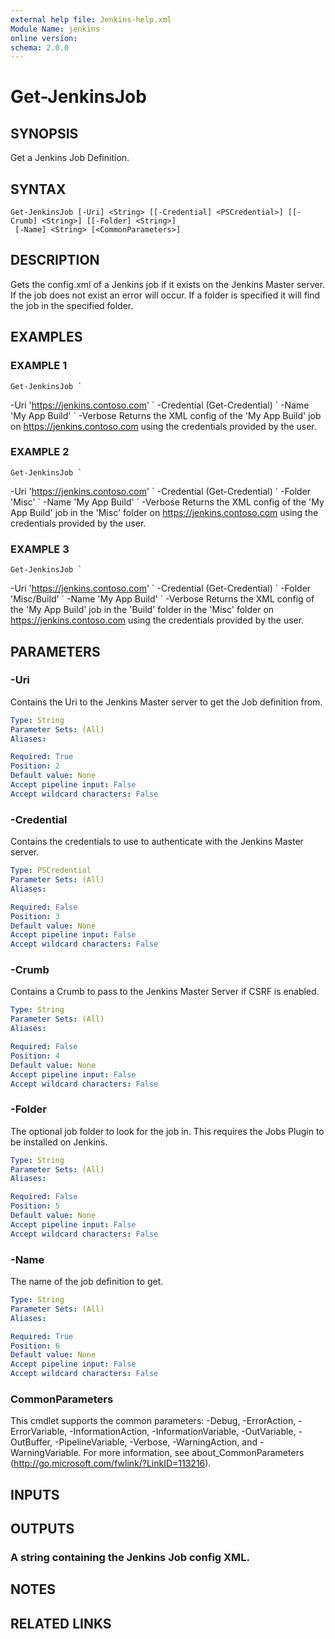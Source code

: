 ```yaml
---
external help file: Jenkins-help.xml
Module Name: jenkins
online version:
schema: 2.0.0
---
```


# Get-JenkinsJob

## SYNOPSIS
Get a Jenkins Job Definition.

## SYNTAX

```
Get-JenkinsJob [-Uri] <String> [[-Credential] <PSCredential>] [[-Crumb] <String>] [[-Folder] <String>]
 [-Name] <String> [<CommonParameters>]
```

## DESCRIPTION
Gets the config.xml of a Jenkins job if it exists on the Jenkins Master server.
If the job does not exist an error will occur.
If a folder is specified it will find the job in the specified folder.

## EXAMPLES

### EXAMPLE 1
```
Get-JenkinsJob `
```

-Uri 'https://jenkins.contoso.com' \`
    -Credential (Get-Credential) \`
    -Name 'My App Build' \`
    -Verbose
Returns the XML config of the 'My App Build' job on https://jenkins.contoso.com using the credentials provided by
the user.

### EXAMPLE 2
```
Get-JenkinsJob `
```

-Uri 'https://jenkins.contoso.com' \`
    -Credential (Get-Credential) \`
    -Folder 'Misc' \`
    -Name 'My App Build' \`
    -Verbose
Returns the XML config of the 'My App Build' job in the 'Misc' folder on https://jenkins.contoso.com using the
credentials provided by the user.

### EXAMPLE 3
```
Get-JenkinsJob `
```

-Uri 'https://jenkins.contoso.com' \`
    -Credential (Get-Credential) \`
    -Folder 'Misc/Build' \`
    -Name 'My App Build' \`
    -Verbose
Returns the XML config of the 'My App Build' job in the 'Build' folder in the 'Misc' folder on
https://jenkins.contoso.com using the credentials provided by the user.

## PARAMETERS

### -Uri
Contains the Uri to the Jenkins Master server to get the Job definition from.

```yaml
Type: String
Parameter Sets: (All)
Aliases:

Required: True
Position: 2
Default value: None
Accept pipeline input: False
Accept wildcard characters: False
```

### -Credential
Contains the credentials to use to authenticate with the Jenkins Master server.

```yaml
Type: PSCredential
Parameter Sets: (All)
Aliases:

Required: False
Position: 3
Default value: None
Accept pipeline input: False
Accept wildcard characters: False
```

### -Crumb
Contains a Crumb to pass to the Jenkins Master Server if CSRF is enabled.

```yaml
Type: String
Parameter Sets: (All)
Aliases:

Required: False
Position: 4
Default value: None
Accept pipeline input: False
Accept wildcard characters: False
```

### -Folder
The optional job folder to look for the job in.
This requires the Jobs Plugin to be installed on Jenkins.

```yaml
Type: String
Parameter Sets: (All)
Aliases:

Required: False
Position: 5
Default value: None
Accept pipeline input: False
Accept wildcard characters: False
```

### -Name
The name of the job definition to get.

```yaml
Type: String
Parameter Sets: (All)
Aliases:

Required: True
Position: 6
Default value: None
Accept pipeline input: False
Accept wildcard characters: False
```

### CommonParameters
This cmdlet supports the common parameters: -Debug, -ErrorAction, -ErrorVariable, -InformationAction, -InformationVariable, -OutVariable, -OutBuffer, -PipelineVariable, -Verbose, -WarningAction, and -WarningVariable.
For more information, see about_CommonParameters (http://go.microsoft.com/fwlink/?LinkID=113216).

## INPUTS

## OUTPUTS

### A string containing the Jenkins Job config XML.

## NOTES

## RELATED LINKS
